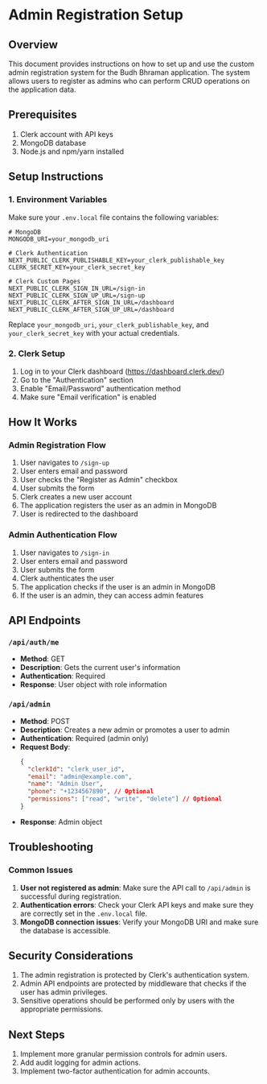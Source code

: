 # Admin Registration Setup

## Overview

This document provides instructions on how to set up and use the custom admin registration system for the Budh Bhraman application. The system allows users to register as admins who can perform CRUD operations on the application data.

## Prerequisites

1. Clerk account with API keys
2. MongoDB database
3. Node.js and npm/yarn installed

## Setup Instructions

### 1. Environment Variables

Make sure your `.env.local` file contains the following variables:

```
# MongoDB
MONGODB_URI=your_mongodb_uri

# Clerk Authentication
NEXT_PUBLIC_CLERK_PUBLISHABLE_KEY=your_clerk_publishable_key
CLERK_SECRET_KEY=your_clerk_secret_key

# Clerk Custom Pages
NEXT_PUBLIC_CLERK_SIGN_IN_URL=/sign-in
NEXT_PUBLIC_CLERK_SIGN_UP_URL=/sign-up
NEXT_PUBLIC_CLERK_AFTER_SIGN_IN_URL=/dashboard
NEXT_PUBLIC_CLERK_AFTER_SIGN_UP_URL=/dashboard
```

Replace `your_mongodb_uri`, `your_clerk_publishable_key`, and `your_clerk_secret_key` with your actual credentials.

### 2. Clerk Setup

1. Log in to your Clerk dashboard (https://dashboard.clerk.dev/)
2. Go to the "Authentication" section
3. Enable "Email/Password" authentication method
4. Make sure "Email verification" is enabled

## How It Works

### Admin Registration Flow

1. User navigates to `/sign-up`
2. User enters email and password
3. User checks the "Register as Admin" checkbox
4. User submits the form
5. Clerk creates a new user account
6. The application registers the user as an admin in MongoDB
7. User is redirected to the dashboard

### Admin Authentication Flow

1. User navigates to `/sign-in`
2. User enters email and password
3. User submits the form
4. Clerk authenticates the user
5. The application checks if the user is an admin in MongoDB
6. If the user is an admin, they can access admin features

## API Endpoints

### `/api/auth/me`

- **Method**: GET
- **Description**: Gets the current user's information
- **Authentication**: Required
- **Response**: User object with role information

### `/api/admin`

- **Method**: POST
- **Description**: Creates a new admin or promotes a user to admin
- **Authentication**: Required (admin only)
- **Request Body**:
  ```json
  {
    "clerkId": "clerk_user_id",
    "email": "admin@example.com",
    "name": "Admin User",
    "phone": "+1234567890", // Optional
    "permissions": ["read", "write", "delete"] // Optional
  }
  ```
- **Response**: Admin object

## Troubleshooting

### Common Issues

1. **User not registered as admin**: Make sure the API call to `/api/admin` is successful during registration.
2. **Authentication errors**: Check your Clerk API keys and make sure they are correctly set in the `.env.local` file.
3. **MongoDB connection issues**: Verify your MongoDB URI and make sure the database is accessible.

## Security Considerations

1. The admin registration is protected by Clerk's authentication system.
2. Admin API endpoints are protected by middleware that checks if the user has admin privileges.
3. Sensitive operations should be performed only by users with the appropriate permissions.

## Next Steps

1. Implement more granular permission controls for admin users.
2. Add audit logging for admin actions.
3. Implement two-factor authentication for admin accounts.